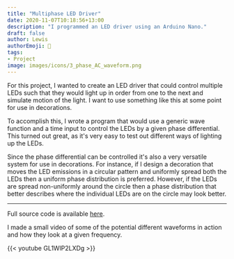 ```yaml
---
title: "Multiphase LED Driver"
date: 2020-11-07T10:18:56+13:00
description: "I programmed an LED driver using an Arduino Nano."
draft: false
author: Lewis
authorEmoji: 🦉
tags: 
- Project
image: images/icons/3_phase_AC_waveform.png
---
```


For this project, I wanted to create an LED driver that could control multiple LEDs such that they would light up in order from one to the next and simulate motion of the light. I want to use something like this at some point for use in decorations.

To accomplish this, I wrote a program that would use a generic wave function and a time input to control the LEDs by a given phase differential. This turned out great, as it's very easy to test out different ways of lighting up the LEDs. 

Since the phase differential can be controlled it's also a very versatile system for use in decorations. For instance, if I design a decoration that moves the LED emissions in a circular pattern and uniformly spread both the LEDs then a uniform phase distribution is preferred. However, if the LEDs are spread non-uniformly  around the circle then a phase distribution that better describes where the individual LEDs are on the circle may look better.

---

Full source code is available [here](https://github.com/lpsteentjes/GeneralWavePWM-Arduino/blob/main/generalPurposeOscillatingPWM.ino).

I made a small video of some of the potential different waveforms in action and how they look at a given frequency.

{{< youtube GL1WlP2LXDg >}}